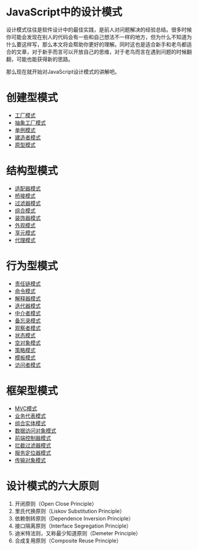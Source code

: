 # JavaScript中的设计模式
设计模式往往是软件设计中的最佳实践，是前人对问题解决的经验总结。很多时候你可能会发现在别人的代码会有一些和自己想法不一样的地方，但为什么不知道为什么要这样写，那么本文将会帮助你更好的理解。同时这也是适合新手和老鸟都适合的文章，对于新手而言可以开放自己的思维，对于老鸟而言在遇到问题的时候翻翻，可能也能获得新的思路。

那么现在就开始对JavaScript设计模式的讲解吧。

# 创建型模式
* [工厂模式](./design-pattern/factory-pattern.md)
* [抽象工厂模式](./design-pattern/abstract-factory-pattern.md)
* [单例模式](./design-pattern/singleton-pattern.md)
* [建造者模式](./design-pattern/builder-pattern.md)
* [原型模式](./design-pattern/prototype-pattern.md)

# 结构型模式
* [适配器模式](./design-pattern/adapter-pattern.md)
* [桥接模式](./design-pattern/bridge-pattern.md)
* [过滤器模式](./design-pattern/filter-pattern.md)
* [组合模式](./design-pattern/composite-pattern.md)
* [装饰器模式](./design-pattern/decorator-pattern.md)
* [外观模式](./design-pattern/facade-pattern.md)
* [享元模式](./design-pattern/flyweight-pattern.md)
* [代理模式](./design-pattern/proxy-pattern.md)

# 行为型模式
* [责任链模式](./design-pattern/chain-of-responsibility-pattern.md)
* [命令模式](./design-pattern/command-pattern.md)
* [解释器模式](./design-pattern/interpreter-pattern.md)
* [迭代器模式](./design-pattern/iterator-pattern.md)
* [中介者模式](./design-pattern/mediator-pattern.md)
* [备忘录模式](./design-pattern/memento-pattern.md)
* [观察者模式](./design-pattern/observer-pattern.md)
* [状态模式](./design-pattern/state-pattern.md)
* [空对象模式](./design-pattern/null-object-pattern.md)
* [策略模式](./design-pattern/strategy-pattern.md)
* [模板模式](./design-pattern/template-pattern.md)
* [访问者模式](./design-pattern/visitor-pattern.md)

# 框架型模式
* [MVC模式](./design-pattern/mvc-pattern.md)
* [业务代表模式](./design-pattern/business-delegate-pattern.md)
* [组合实体模式](./design-pattern/composite-entity-pattern.md)
* [数据访问对象模式](./design-pattern/data-access-object-pattern.md)
* [前端控制器模式](./design-pattern/front-controller-pattern.md)
* [拦截过滤器模式](./design-pattern/intercepting-filter-pattern.md)
* [服务定位器模式](./design-pattern/service-locator-pattern.md)
* [传输对象模式](./design-pattern/transfer-object-pattern.md)

# 设计模式的六大原则
1. 开闭原则（Open Close Principle）
2. 里氏代换原则（Liskov Substitution Principle）
3. 依赖倒转原则（Dependence Inversion Principle）
4. 接口隔离原则（Interface Segregation Principle）
5. 迪米特法则，又称最少知道原则（Demeter Principle）
6. 合成复用原则（Composite Reuse Principle）